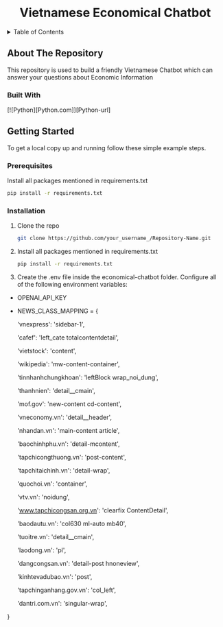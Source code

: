 <!-- PROJECT LOGO -->
<div align="center">

  <h1 align="center"><br>Vietnamese Economical Chatbot</br></h1>

</div>


<!-- TABLE OF CONTENTS -->
<details>
  <summary>Table of Contents</summary>
  <ol>
    <li>
      <a href="#about-the-repository">About The Repository</a>
      <ul>
        <li><a href="#built-with">Built With</a></li>
      </ul>
    </li>
    <li>
      <a href="#getting-started">Getting Started</a>
      <ul>
        <li><a href="#prerequisites">Prerequisites</a></li>
        <li><a href="#installation">Installation</a></li>
      </ul>
    </li>
  </ol>
</details>


<!-- ABOUT THE REPOSITORY -->
## About The Repository

This repository is used to build a friendly Vietnamese Chatbot which can answer your questions about Economic Information



### Built With
[![Python][Python.com]][Python-url]



<!-- GETTING STARTED -->
## Getting Started

To get a local copy up and running follow these simple example steps.

### Prerequisites

Install all packages mentioned in requirements.txt
   ```sh
   pip install -r requirements.txt
   ```

### Installation

1. Clone the repo
   ```sh
   git clone https://github.com/your_username_/Repository-Name.git
   ```
2. Install all packages mentioned in requirements.txt
   ```sh
   pip install -r requirements.txt
   ```
3. Create the .env file inside the economical-chatbot folder. Configure all of the following environment variables:
- OPENAI_API_KEY
- NEWS_CLASS_MAPPING = {

    'vnexpress': 'sidebar-1',

    'cafef': 'left_cate totalcontentdetail',
    
    'vietstock': 'content',

    'wikipedia': 'mw-content-container',

    'tinnhanhchungkhoan': 'leftBlock wrap_noi_dung',

    'thanhnien': 'detail__cmain',

    'mof.gov': 'new-content cd-content',

    'vneconomy.vn': 'detail__header',

    'nhandan.vn': 'main-content article',

    'baochinhphu.vn': 'detail-mcontent',

    'tapchicongthuong.vn': 'post-content',

    'tapchitaichinh.vn': 'detail-wrap',

    'quochoi.vn': 'container',

    'vtv.vn': 'noidung',

    'www.tapchicongsan.org.vn': 'clearfix ContentDetail',

    'baodautu.vn': 'col630 ml-auto mb40',

    'tuoitre.vn': 'detail__cmain',

    'laodong.vn': 'pl',

    'dangcongsan.vn': 'detail-post hnoneview',

    'kinhtevadubao.vn': 'post',

    'tapchinganhang.gov.vn': 'col_left',

    'dantri.com.vn': 'singular-wrap',

}

